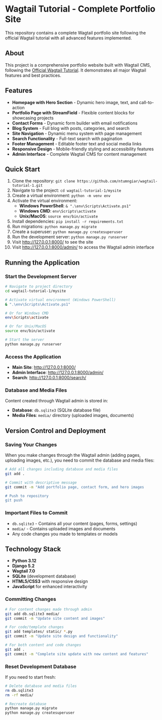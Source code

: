 # Wagtail Tutorial - Complete Portfolio Site

This repository contains a complete Wagtail portfolio site following the official Wagtail tutorial with all advanced features implemented.

## About
This project is a comprehensive portfolio website built with Wagtail CMS, following the [Official Wagtail Tutorial](https://docs.wagtail.org/en/stable/tutorial/index.html). It demonstrates all major Wagtail features and best practices.

## Features
- **Homepage with Hero Section** - Dynamic hero image, text, and call-to-action
- **Portfolio Page with StreamField** - Flexible content blocks for showcasing projects
- **Contact Forms** - Dynamic form builder with email notifications
- **Blog System** - Full blog with posts, categories, and search
- **Site Navigation** - Dynamic menu system with page management
- **Search Functionality** - Full-text search with pagination
- **Footer Management** - Editable footer text and social media links
- **Responsive Design** - Mobile-friendly styling and accessibility features
- **Admin Interface** - Complete Wagtail CMS for content management

## Quick Start
1. Clone the repository: `git clone https://github.com/ntumngiar/wagtail-tutorial-1.git`
2. Navigate to the project: `cd wagtail-tutorial-1/mysite`
3. Create a virtual environment: `python -m venv env`
4. Activate the virtual environment:
   - **Windows PowerShell**: `& ".\env\Scripts\Activate.ps1"`
   - **Windows CMD**: `env\Scripts\activate`
   - **Unix/MacOS**: `source env/bin/activate`
5. Install dependencies: `pip install -r requirements.txt`
6. Run migrations: `python manage.py migrate`
7. Create a superuser: `python manage.py createsuperuser`
8. Run the development server: `python manage.py runserver`
9. Visit http://127.0.0.1:8000/ to see the site
10. Visit http://127.0.0.1:8000/admin/ to access the Wagtail admin interface

## Running the Application

### Start the Development Server
```bash
# Navigate to project directory
cd wagtail-tutorial-1/mysite

# Activate virtual environment (Windows PowerShell)
& ".\env\Scripts\Activate.ps1"

# Or for Windows CMD
env\Scripts\activate

# Or for Unix/MacOS
source env/bin/activate

# Start the server
python manage.py runserver
```

### Access the Application
- **Main Site**: http://127.0.0.1:8000/
- **Admin Interface**: http://127.0.0.1:8000/admin/
- **Search**: http://127.0.0.1:8000/search/


### Database and Media Files
Content created through Wagtail admin is stored in:
- **Database**: `db.sqlite3` (SQLite database file)
- **Media Files**: `media/` directory (uploaded images, documents)

## Version Control and Deployment

### Saving Your Changes
When you make changes through the Wagtail admin (adding pages, uploading images, etc.), you need to commit the database and media files:

```bash
# Add all changes including database and media files
git add .

# Commit with descriptive message
git commit -m "Add portfolio page, contact form, and hero images

# Push to repository
git push
```

### Important Files to Commit
- `db.sqlite3` - Contains all your content (pages, forms, settings)
- `media/` - Contains uploaded images and documents
- Any code changes you made to templates or models


## Technology Stack
- **Python 3.12**
- **Django 5.2**
- **Wagtail 7.0**
- **SQLite** (development database)
- **HTML5/CSS3** with responsive design
- **JavaScript** for enhanced interactivity



### Committing Changes
```bash
# For content changes made through admin
git add db.sqlite3 media/
git commit -m "Update site content and images"

# For code/template changes
git add templates/ static/ *.py
git commit -m "Update site design and functionality"

# For both content and code changes
git add .
git commit -m "Complete site update with new content and features"
```

### Reset Development Database
If you need to start fresh:
```bash
# Delete database and media files
rm db.sqlite3
rm -rf media/

# Recreate database
python manage.py migrate
python manage.py createsuperuser
```
